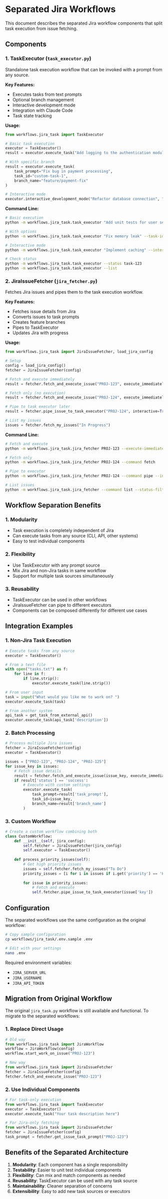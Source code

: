 # Separated Jira Workflows

This document describes the separated Jira workflow components that split task execution from issue fetching.

## Components

### 1. TaskExecutor (`task_executor.py`)
Standalone task execution workflow that can be invoked with a prompt from any source.

**Key Features:**
- Executes tasks from text prompts
- Optional branch management
- Interactive development mode
- Integration with Claude Code
- Task state tracking

**Usage:**
```python
from workflows.jira_task import TaskExecutor

# Basic task execution
executor = TaskExecutor()
result = executor.execute_task("Add logging to the authentication module")

# With specific branch
result = executor.execute_task(
    task_prompt="Fix bug in payment processing",
    task_id="custom-task-1",
    branch_name="feature/payment-fix"
)

# Interactive mode
executor.interactive_development_mode("Refactor database connection", "task-123")
```

**Command Line:**
```bash
# Basic execution
python -m workflows.jira_task.task_executor "Add unit tests for user service"

# With options
python -m workflows.jira_task.task_executor "Fix memory leak" --task-id "leak-fix" --branch "hotfix/memory"

# Interactive mode
python -m workflows.jira_task.task_executor "Implement caching" --interactive

# Check status
python -m workflows.jira_task.task_executor --status task-123
python -m workflows.jira_task.task_executor --list
```

### 2. JiraIssueFetcher (`jira_fetcher.py`)
Fetches Jira issues and pipes them to the task execution workflow.

**Key Features:**
- Fetches issue details from Jira
- Converts issues to task prompts
- Creates feature branches
- Pipes to TaskExecutor
- Updates Jira with progress

**Usage:**
```python
from workflows.jira_task import JiraIssueFetcher, load_jira_config

# Setup
config = load_jira_config()
fetcher = JiraIssueFetcher(config)

# Fetch and execute immediately
result = fetcher.fetch_and_execute_issue("PROJ-123", execute_immediately=True)

# Fetch only (no execution)
result = fetcher.fetch_and_execute_issue("PROJ-124", execute_immediately=False)

# Pipe to task executor later
result = fetcher.pipe_issue_to_task_executor("PROJ-124", interactive=True)

# List my issues
issues = fetcher.fetch_my_issues("In Progress")
```

**Command Line:**
```bash
# Fetch and execute
python -m workflows.jira_task.jira_fetcher PROJ-123 --execute-immediately

# Fetch only
python -m workflows.jira_task.jira_fetcher PROJ-124 --command fetch

# Pipe to executor
python -m workflows.jira_task.jira_fetcher PROJ-124 --command pipe --interactive

# List issues
python -m workflows.jira_task.jira_fetcher --command list --status-filter "To Do"
```

## Workflow Separation Benefits

### 1. Modularity
- Task execution is completely independent of Jira
- Can execute tasks from any source (CLI, API, other systems)
- Easy to test individual components

### 2. Flexibility
- Use TaskExecutor with any prompt source
- Mix Jira and non-Jira tasks in same workflow
- Support for multiple task sources simultaneously

### 3. Reusability
- TaskExecutor can be used in other workflows
- JiraIssueFetcher can pipe to different executors
- Components can be composed differently for different use cases

## Integration Examples

### 1. Non-Jira Task Execution
```python
# Execute tasks from any source
executor = TaskExecutor()

# From a text file
with open("tasks.txt") as f:
    for line in f:
        if line.strip():
            executor.execute_task(line.strip())

# From user input
task = input("What would you like me to work on? ")
executor.execute_task(task)

# From another system
api_task = get_task_from_external_api()
executor.execute_task(api_task['description'])
```

### 2. Batch Processing
```python
# Process multiple Jira issues
fetcher = JiraIssueFetcher(config)
executor = TaskExecutor()

issues = ["PROJ-123", "PROJ-124", "PROJ-125"]
for issue_key in issues:
    # Fetch issue details
    result = fetcher.fetch_and_execute_issue(issue_key, execute_immediately=False)
    if result['status'] == 'success':
        # Execute with custom settings
        executor.execute_task(
            task_prompt=result['task_prompt'],
            task_id=issue_key,
            branch_name=result['branch_name']
        )
```

### 3. Custom Workflow
```python
# Create a custom workflow combining both
class CustomWorkflow:
    def __init__(self, jira_config):
        self.fetcher = JiraIssueFetcher(jira_config)
        self.executor = TaskExecutor()
    
    def process_priority_issues(self):
        # Get high priority issues
        issues = self.fetcher.fetch_my_issues("To Do")
        priority_issues = [i for i in issues if i.get('priority') == 'High']
        
        for issue in priority_issues:
            # Fetch and execute
            self.fetcher.pipe_issue_to_task_executor(issue['key'])
```

## Configuration

The separated workflows use the same configuration as the original workflow:

```bash
# Copy sample configuration
cp workflows/jira_task/.env.sample .env

# Edit with your settings
nano .env
```

Required environment variables:
- `JIRA_SERVER_URL`
- `JIRA_USERNAME`
- `JIRA_API_TOKEN`

## Migration from Original Workflow

The original `jira_task.py` workflow is still available and functional. To migrate to the separated workflows:

### 1. Replace Direct Usage
```python
# Old way
from workflows.jira_task import JiraWorkflow
workflow = JiraWorkflow(config)
workflow.start_work_on_issue("PROJ-123")

# New way
from workflows.jira_task import JiraIssueFetcher
fetcher = JiraIssueFetcher(config)
fetcher.fetch_and_execute_issue("PROJ-123")
```

### 2. Use Individual Components
```python
# For task-only execution
from workflows.jira_task import TaskExecutor
executor = TaskExecutor()
executor.execute_task("Your task description here")

# For Jira-only fetching
from workflows.jira_task import JiraIssueFetcher
fetcher = JiraIssueFetcher(config)
task_prompt = fetcher.get_issue_task_prompt("PROJ-123")
```

## Benefits of the Separated Architecture

1. **Modularity**: Each component has a single responsibility
2. **Testability**: Easier to unit test individual components
3. **Flexibility**: Can mix and match components as needed
4. **Reusability**: TaskExecutor can be used with any task source
5. **Maintainability**: Cleaner separation of concerns
6. **Extensibility**: Easy to add new task sources or executors